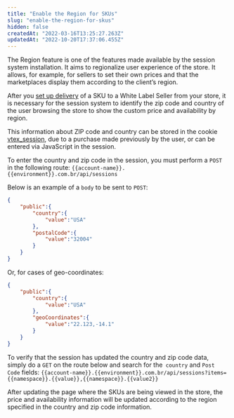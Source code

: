 ```yaml
---
title: "Enable the Region for SKUs"
slug: "enable-the-region-for-skus"
hidden: false
createdAt: "2022-03-16T13:25:27.263Z"
updatedAt: "2022-10-20T17:37:06.455Z"
---
```

The Region feature is one of the features made available by the session system installation. It aims to regionalize user experience of the store. It allows, for example, for sellers to set their own prices and that the marketplaces display them according to the client’s region.

After you [set up delivery](https://help.vtex.com/en/tutorial/setting-up-price-and-availability-of-skus-by-region--12ne58BmvYsYuGsimmugoc#setting-up-delivery-in-franchise-accountseller-white-label) of a SKU to a White Label Seller from your store, it is necessary for the session system to identify the zip code and country of the user browsing the store to show the custom price and availability by region.

This information about ZIP code and country can be stored in the cookie [vtex_session](https://help.vtex.com/en/tutorial/setting-up-price-and-availability-of-skus-by-region--12ne58BmvYsYuGsimmugoc), due to a purchase made previously by the user, or can be entered via JavaScript in the session. 

To enter the country and zip code in the session, you must perform a `POST` in the following route:
`{{account-name}}.{{environment}}.com.br/api/sessions`

Below is an example of a `body` to be sent to `POST`:

```json
{
	"public":{
		"country":{
			"value":"USA"
		},
		"postalCode":{
			"value":"32004"
		}
	}
}
```

Or, for cases of geo-coordinates:

```json
{
	"public":{
		"country":{
			"value":"USA"
		},
		"geoCoordinates":{
			"value":"22.123,-14.1"
		}
	}
}
```

To verify that the session has updated the country and zip code data, simply do a `GET` on the route below and search for the` country` and `Post Code` fields:
`{{account-name}}.{{environment}}.com.br/api/sessions?items={{namespace}}.{{value}},{{namespace}}.{{value2}}`

After updating the page where the SKUs are being viewed in the store, the price and availability information will be updated according to the region specified in the country and zip code information.